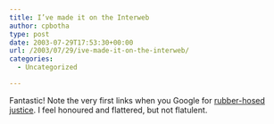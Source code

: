 ```yaml
---
title: I’ve made it on the Interweb
author: cpbotha
type: post
date: 2003-07-29T17:53:30+00:00
url: /2003/07/29/ive-made-it-on-the-interweb/
categories:
  - Uncategorized

---
```

Fantastic! Note the very first links when you Google for [rubber-hosed justice][1]. I feel honoured and flattered, but not flatulent.

 [1]: http://google.com/search?q=rubber-hosed%20justice

